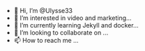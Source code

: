 - 👋 Hi, I’m @Ulysse33
- 👀 I’m interested in video and marketing...
- 🌱 I’m currently learning Jekyll and docker...
- 💞️ I’m looking to collaborate on ...
- 📫 How to reach me ...

<!---
Ulysse33/Ulysse33 is a ✨ special ✨ repository because its `README.md` (this file) appears on your GitHub profile.
You can click the Preview link to take a look at your changes.
--->

